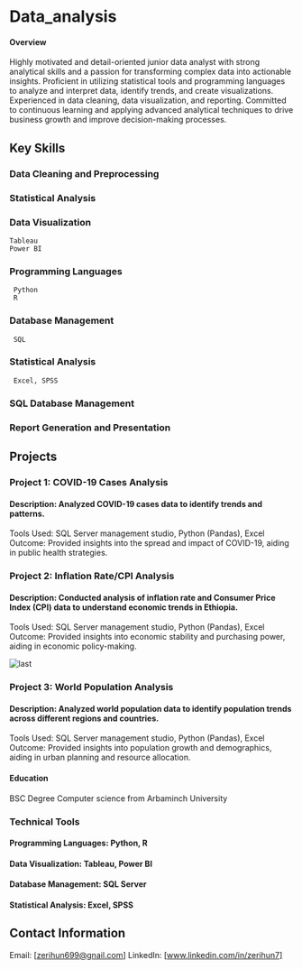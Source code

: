 # Data_analysis
#### Overview
Highly motivated and detail-oriented junior data analyst with strong analytical skills and a passion for transforming complex data into actionable insights. Proficient in utilizing statistical tools and programming languages to analyze and interpret data, identify trends, and create visualizations. Experienced in data cleaning, data visualization, and reporting. Committed to continuous learning and applying advanced analytical techniques to drive business growth and improve decision-making processes.

## Key Skills
 ### Data Cleaning and Preprocessing
 ### Statistical Analysis
 ### Data Visualization
    Tableau
    Power BI
 ### Programming Languages
     Python
     R
 ### Database Management
     SQL
 ### Statistical Analysis
     Excel, SPSS
 ### SQL Database Management
 ### Report Generation and Presentation
## Projects
### Project 1: COVID-19 Cases Analysis
#### Description: Analyzed COVID-19 cases data to identify trends and patterns.
Tools Used: SQL Server management studio, Python (Pandas), Excel
Outcome: Provided insights into the spread and impact of COVID-19, aiding in public health strategies.
### Project 2: Inflation Rate/CPI Analysis 
#### Description: Conducted analysis of inflation rate and Consumer Price Index (CPI) data to understand economic trends in Ethiopia.
Tools Used: SQL Server management studio, Python (Pandas), Excel
Outcome: Provided insights into economic stability and purchasing power, aiding in economic policy-making.

![last](https://github.com/Zerihun11/Data_analysis/assets/94690108/fa7dc0d8-1593-4a89-9074-1b41272248a0)

### Project 3: World Population Analysis
#### Description: Analyzed world population data to identify population trends across different regions and countries.
Tools Used: SQL Server management studio, Python (Pandas), Excel
Outcome: Provided insights into population growth and demographics, aiding in urban planning and resource allocation.
#### Education
  BSC Degree Computer science from Arbaminch University
### Technical Tools
  #### Programming Languages: Python, R
  #### Data Visualization: Tableau, Power BI
  #### Database Management: SQL Server
  #### Statistical Analysis: Excel, SPSS
## Contact Information
Email: [zerihun699@gnail.com]
LinkedIn: [www.linkedin.com/in/zerihun7]

